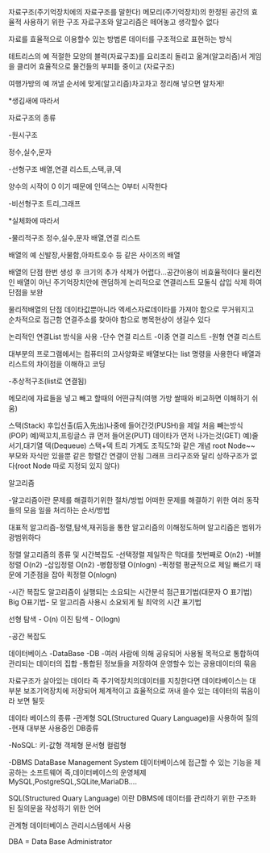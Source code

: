 자료구조(주기억장치에의 자료구조를 말한다)
메모리(주기억장치)의 한정된 공간의 효율적 사용하기 위한 구조
자료구조와 알고리즘은 떼어놓고 생각할수 없다

자료를 효율적으로 이용할수 있는 방법론
데이터를 구조적으로 표현하는 방식

테트리스의 예
적절한 모양의 블력(자료구조)를 요리조리 돌리고 옮겨(알고리즘)서 게임을 클리어
효율적으로 물건들의 부피틑 중이고 (자료구조)

여행가방의 예
꺼낼 순서에 맞게(알고리즘)차고차고 정리해 넣으면 알차게!

*생김새에 따라서

자료구조의 종류

-원시구조

정수,실수,문자

-선형구조
배열,연결 리스트,스택,큐,덱

양수의 시작이 0 이기 때문에 인덱스는 0부터 시작한다

-비선형구조
트리,그래프

*실체화에 따라서

-물리적구조
정수,실수,문자
배열,연결 리스트

배열의 예 신발장,사물함,아파트호수 등 같은 사이즈의 배열

배열의 단점
한번 생성 후 크기의 추가 삭제가 어렵다...공간이용이 비효율적이다
물리전인 배열이 아닌 주기억장치안에 랜덤하게 논리적으로 연결리스트 모둘식 삽입 삭제 하여 단점을 보완

물리적배열의 단점 데이타값뿐아니라 엑세스자료데이타를 가져야 함으로 무거워지고 순차적으로 접근함 연결주소를 찾아야 함으로 병목현상이 생길수 있다

논리적인 연결List  방식을 사용
-단수 연결 리스트
-이중 연결 리스트
-원형 연결 리스트

대부분의 프로그램에서는 컴퓨터의 고사양화로 배열보다는 list 명령을 사용한다
배열과 리스트의 차이점을 이해하고 코딩

-추상적구조(list로 연결됨)

메모리에 자료들을 넣고 빼고 할때의 어떤규칙(여행 가방 쌀때와 비교하면 이해하기 쉬움)

스택(Stack)      후입선출(后入先出)나중에 들어간것(PUSH)을 제일 처음 빼는방식(POP) 예)떡꼬치,프링글스
큐                    먼저 들어온(PUT) 데이타가 먼저 나가는것(GET)     예)줄서기,대기열
덱(Dequeue)    스택+덱
트리                  가계도 조직도?와 같은 개념 root Node~~ 부모와 자식만 있을뿐 같은 항렬간 연결이 안됨
그래프               크리구조와 달리 상하구조가 없다(root Node 따로 지정되 있지 않다)

알고리즘

-알고리즘이란
문제를 해결하기위한 절차/방법
어떠한 문제를 해결하기 위한 여러 동작들의 모음
일을 처리하는 순서/방법

대표적 알고리즘-정렬,탐색,재귀등을 통한 알고리즘의 이해정도하며 알고리즘은 범위가 광범위하다

정렬 알고리즘의 종류 및 시간복잡도
-선택정렬     제일작은 막대를 첫번째로      O(n​2​​)
-버블정렬     O(n​2​​)
-삽입정렬     O(n​2​​)
-병합정렬     O(nlogn)
-퀵정렬      평균적으로 제일 빠르기 때문에 기준점을 잡아 퀵정렬     O(nlogn)

-시간 복잡도
알고리즘이 실행되는 소요되는 시간분석
점근표기법(대문자 O 표기법) Big O표기법- 모 알고리즘 사용시 소요되게 될 최악의 시간 표기법

선형 탐색 - O(n​​​)
이진 탐색 - O(logn​​)

-공간 복잡도

데이터베이스
-DataBase
-DB
-여러 사람에 의해 공유되어 사용될 목적으로 통합하여 관리되는 데이터의 집합
-통합된 정보들을 저장하여 운영할수 있는 공용데이터의 묶음

자료구조가 살아있는 데이타 즉 주기억장치의데이터를 지칭한다면
데이타베이스는 대부분 보조기억장치에 저장되어 체계적이고 효율적으로 꺼내 쓸수 있는 데이터의 묶음이라 보면 될듯

데이타 베이스의 종류
-관계형 SQL(Structured Quary Language)을 사용하여 질의 -현재 대부분 사용중인 DB종류

-NoSQL:
키-값형
객체형
문서형
컬럼형

-DBMS
DataBase Management System
데이터베이스에 접근할 수 있는 기능을 제공하는 소프트웨어 즉,데이터베이스의 운영체제
MySQL,PostgreSQL,SQLite,MariaDB....

SQL(Structured Quary Language) 이란
DBMS에 데이터를 관리하기 위한 구조화된 질의문을 작성하기 위한 언어

관계형 데이터베이스 관리시스템에서 사용

DBA =  Data Base Administrator





